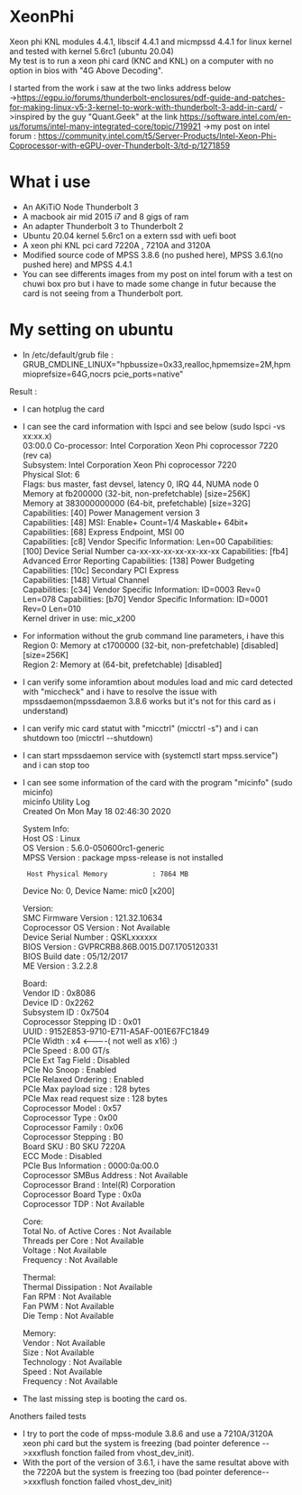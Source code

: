 # XeonPhi  
Xeon phi KNL modules 4.4.1, libscif 4.4.1 and micmpssd 4.4.1 for linux kernel and tested with kernel 5.6rc1 (ubuntu 20.04)  
My test is to run a xeon phi card (KNC and KNL) on a computer with no option in bios with "4G Above Decoding".  
  
I started from the work i saw at the two links address below  
 ->https://egpu.io/forums/thunderbolt-enclosures/pdf-guide-and-patches-for-making-linux-v5-3-kernel-to-work-with-thunderbolt-3-add-in-card/ 
 ->inspired by the guy "Quant.Geek" at the link https://software.intel.com/en-us/forums/intel-many-integrated-core/topic/719921
 ->my post on intel forum : https://community.intel.com/t5/Server-Products/Intel-Xeon-Phi-Coprocessor-with-eGPU-over-Thunderbolt-3/td-p/1271859
  
# What i use   
 * An AKiTiO Node Thunderbolt 3   
 * A macbook air mid 2015 i7 and 8 gigs of ram  
 * An adapter Thunderbolt 3 to Thunderbolt 2 
 * Ubuntu 20.04 kernel 5.6rc1 on a extern ssd with uefi boot  
 * A xeon phi KNL pci card 7220A , 7210A and 3120A 
 * Modified source code of MPSS 3.8.6 (no pushed here), MPSS 3.6.1(no pushed here) and MPSS 4.4.1
 * You can see differents images from my post on intel forum with a test on chuwi box pro but i have to made some change in futur because the card is not seeing from a Thunderbolt port.  
   
# My setting on ubuntu  
 * In /etc/default/grub file : GRUB_CMDLINE_LINUX="hpbussize=0x33,realloc,hpmemsize=2M,hpmmioprefsize=64G,nocrs pcie_ports=native"  
   
 Result :   
 * I can hotplug the card  
   
 * I can see the card information with lspci and see below (sudo lspci -vs xx:xx.x)  
    03:00.0 Co-processor: Intel Corporation Xeon Phi coprocessor 7220 (rev ca)  
    Subsystem: Intel Corporation Xeon Phi coprocessor 7220  
    Physical Slot: 6  
    Flags: bus master, fast devsel, latency 0, IRQ 44, NUMA node 0  
    Memory at fb200000 (32-bit, non-prefetchable) [size=256K]  
    Memory at 383000000000 (64-bit, prefetchable) [size=32G]  
    Capabilities: [40] Power Management version 3  
    Capabilities: [48] MSI: Enable+ Count=1/4 Maskable+ 64bit+  
    Capabilities: [68] Express Endpoint, MSI 00  
    Capabilities: [c8] Vendor Specific Information: Len=00 <?>  
    Capabilities: [100] Device Serial Number ca-xx-xx-xx-xx-xx-xx-xx  
    Capabilities: [fb4] Advanced Error Reporting  
    Capabilities: [138] Power Budgeting <?>  
    Capabilities: [10c] Secondary PCI Express  
    Capabilities: [148] Virtual Channel  
    Capabilities: [c34] Vendor Specific Information: ID=0003 Rev=0 Len=078 <?>  
    Capabilities: [b70] Vendor Specific Information: ID=0001 Rev=0 Len=010 <?>  
    Kernel driver in use: mic_x200  
      
* For information without the grub command line parameters, i have this    
   Region 0: Memory at c1700000 (32-bit, non-prefetchable) [disabled] [size=256K]   
   Region 2: Memory at <unassigned> (64-bit,    prefetchable) [disabled]  
  
* I can verify some inforamtion about modules load and mic card detected with "miccheck" and i have to resolve the issue with   
 mpssdaemon(mpssdaemon 3.8.6 works but it's not for this card as i understand)  
  
* I can verify mic card statut with "micctrl" (micctrl -s") and i can shutdown too (micctrl --shutdown)  

* I can start mpssdaemon service with (systemctl start mpss.service") and i can stop too  
  
* I can see some information of the card with the program "micinfo" (sudo micinfo)  
   micinfo Utility Log  
   Created On Mon May 18 02:46:30 2020  
  
   System Info:  
       Host OS                        : Linux  
       OS Version                     : 5.6.0-050600rc1-generic  
       MPSS Version                   : package mpss-release is not installed  
  
       Host Physical Memory           : 7864 MB  
  
   Device No: 0, Device Name: mic0 [x200]  
  
   Version:  
       SMC Firmware Version           : 121.32.10634  
       Coprocessor OS Version         : Not Available  
       Device Serial Number           : QSKLxxxxxx  
       BIOS Version                   : GVPRCRB8.86B.0015.D07.1705120331  
       BIOS Build date                : 05/12/2017  
       ME Version                     : 3.2.2.8  
  
   Board:  
       Vendor ID                      : 0x8086  
       Device ID                      : 0x2262  
       Subsystem ID                   : 0x7504  
       Coprocessor Stepping ID        : 0x01  
       UUID                           : 9152E853-9710-E711-A5AF-001E67FC1849  
       PCIe Width                     : x4 <----( not well as x16) :)  
       PCIe Speed                     : 8.00 GT/s  
       PCIe Ext Tag Field             : Disabled  
       PCIe No Snoop                  : Enabled  
       PCIe Relaxed Ordering          : Enabled  
       PCIe Max payload size          : 128 bytes  
       PCIe Max read request size     : 128 bytes  
       Coprocessor Model              : 0x57  
       Coprocessor Type               : 0x00  
       Coprocessor Family             : 0x06  
       Coprocessor Stepping           : B0  
       Board SKU                      : B0 SKU 7220A  
       ECC Mode                       : Disabled  
       PCIe Bus Information           : 0000:0a:00.0  
       Coprocessor SMBus Address      : Not Available  
       Coprocessor Brand              : Intel(R) Corporation  
       Coprocessor Board Type         : 0x0a  
       Coprocessor TDP                : Not Available  
  
   Core:  
       Total No. of Active Cores      : Not Available  
       Threads per Core               : Not Available  
       Voltage                        : Not Available  
       Frequency                      : Not Available  
  
   Thermal:  
       Thermal Dissipation            : Not Available  
       Fan RPM                        : Not Available  
       Fan PWM                        : Not Available  
       Die Temp                       : Not Available  
  
   Memory:  
       Vendor                         : Not Available  
       Size                           : Not Available  
       Technology                     : Not Available  
       Speed                          : Not Available  
       Frequency                      : Not Available  
   
  
* The last missing step is booting the card os.

Anothers failed tests  
* I try to port the code of mpss-module 3.8.6 and use a 7210A/3120A xeon phi card but the system is freezing (bad pointer deference -->xxxflush fonction failed from vhost_dev_init).  
* With the port of the version of 3.6.1, i have the same resultat above with the 7220A but the system is freezing too (bad pointer deference-->xxxflush fonction failed vhost_dev_init)  
